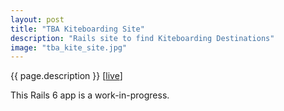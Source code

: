 ```yaml
---
layout: post
title: "TBA Kiteboarding Site"
description: "Rails site to find Kiteboarding Destinations"
image: "tba_kite_site.jpg"
---
```


{{ page.description }} [[live](http://kite-site-app.herokuapp.com)]

This Rails 6 app is a work-in-progress.
